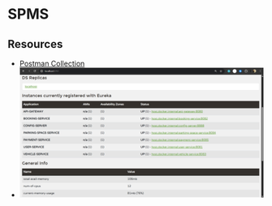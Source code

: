 ﻿# SPMS
## Resources
- [Postman Collection](./SPMS.postman_collection.json)
- ![Eureka Dashboard](./docs/eureka_dashboard.png)

